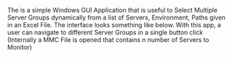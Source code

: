 The is a simple Windows GUI Application that is useful to Select Multiple Server Groups dynamically from a list of Servers, Environment, Paths given in an Excel File.
The interface looks something like below. With this app, a user can navigate to different Server Groups in a single button click (Internally a MMC File is opened that 
contains n number of Servers to Monitor)

<img src="https://rks-space.github.io/RKs-Public-Space/My%20Resources/Server Master App.PNG" alt="" />
